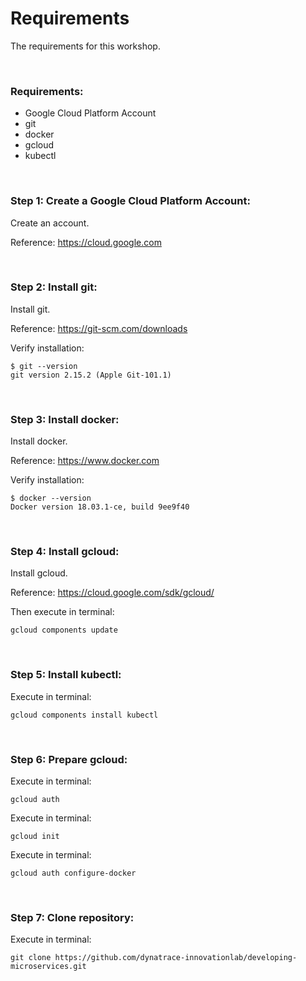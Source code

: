 # Requirements

The requirements for this workshop.

<br>

### Requirements:

- Google Cloud Platform Account
- git
- docker
- gcloud
- kubectl

<br>

### Step 1: Create a Google Cloud Platform Account:

Create an account.

Reference: https://cloud.google.com

<br>

### Step 2: Install git:

Install git.

Reference: https://git-scm.com/downloads

Verify installation:

```
$ git --version
git version 2.15.2 (Apple Git-101.1)
```

<br>

### Step 3: Install docker:

Install docker.

Reference: https://www.docker.com

Verify installation:

```
$ docker --version
Docker version 18.03.1-ce, build 9ee9f40
```

<br>

### Step 4: Install gcloud:

Install gcloud.

Reference: https://cloud.google.com/sdk/gcloud/

Then execute in terminal:

```
gcloud components update
```

<br>

### Step 5: Install kubectl:

Execute in terminal:

```
gcloud components install kubectl
```

<br>

### Step 6: Prepare gcloud:

Execute in terminal:

```
gcloud auth
```

Execute in terminal:

```
gcloud init
```

Execute in terminal:

```
gcloud auth configure-docker
```

<br>

### Step 7: Clone repository:

Execute in terminal:

```
git clone https://github.com/dynatrace-innovationlab/developing-microservices.git
```
